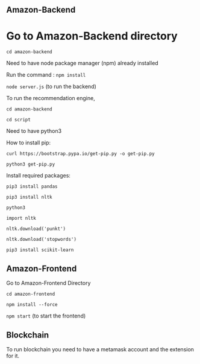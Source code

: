 ## Amazon-Backend

<h1> Go to Amazon-Backend directory </h1>

```cd amazon-backend```

Need to have node package manager (npm) already installed

Run the command : ```npm install```

```node server.js``` (to run the backend)



To run the recommendation engine,

```cd amazon-backend```

```cd script```

Need to have python3

How to install pip:

```curl https://bootstrap.pypa.io/get-pip.py -o get-pip.py```

```python3 get-pip.py```

Install required packages:

```pip3 install pandas```

```pip3 install nltk```

```python3```

```import nltk```

```nltk.download('punkt')```

```nltk.download('stopwords')```

```pip3 install scikit-learn```


## Amazon-Frontend

Go to Amazon-Frontend Directory

```cd amazon-frontend```

```npm install --force```

```npm start``` (to start the frontend)

## Blockchain

To run blockchain you need to have a metamask account and the extension for it.
